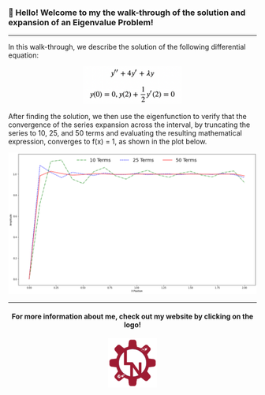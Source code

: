 ### 👋 Hello! Welcome to my the walk-through of the solution and expansion of an Eigenvalue Problem! 

---

In this walk-through, we describe the solution of the following differential equation:

<center>

[<img src="./GoverningEquations.png" width="200">]()


<!-- y^{\prime\prime} + 4y^{\prime} + \lambda y \\ -->
<!-- y(0) = 0, y(2) + \frac{1}{2} y^{\prime}(2) = 0 -->


</center>

After finding the solution, we then use the eigenfunction to verify that the convergence of the series expansion across the interval, by truncating the series to 10, 25, and 50 terms and evaluating the resulting mathematical expression, converges to f(x) = 1, as shown in the plot below.

[<img src="./Plot.png" width="1000">]()

---

<center> 

#### For more information about me, check out my website by clicking on the logo!

[<img src="./LiamNesterLogo.png" width="100">](https://liamnester.github.io/)